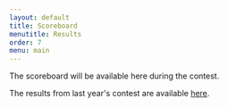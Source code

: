 ```yaml
---
layout: default
title: Scoreboard
menutitle: Results
order: 7
menu: main
---
```


The scoreboard will be available here during the contest.

The results from last year's contest are available <a target="_blank" href="https://{{ site.year | minus : 1 }}.bapc.eu/results.html">here</a>.